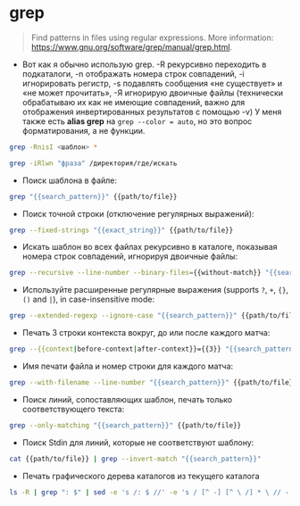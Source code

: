 # grep

> Find patterns in files using regular expressions.
> More information: <https://www.gnu.org/software/grep/manual/grep.html>.

- Вот как я обычно использую grep. -R рекурсивно переходить в подкаталоги, -n отображать номера строк совпадений, -i игнорировать регистр, -s подавлять сообщения «не существует» и «не может прочитать», -Я игнорирую двоичные файлы (технически обрабатываю их как не имеющие совпадений, важно для отображения инвертированных результатов с помощью -v) У меня также есть **alias grep** на `grep --color = auto`, но это вопрос форматирования, а не функции.
  

```bash
grep -RnisI <шаблон> *
```

```bash
grep -iRlwn "фраза" /директория/где/искать
```

- Поиск шаблона в файле:
  
```bash
grep "{{search_pattern}}" {{path/to/file}}
```

- Поиск точной строки (отключение регулярных выражений):

```bash
grep --fixed-strings "{{exact_string}}" {{path/to/file}}
```

- Искать шаблон во всех файлах рекурсивно в каталоге, показывая номера строк совпадений, игнорируя двоичные файлы:

```bash
grep --recursive --line-number --binary-files={{without-match}} "{{search_pattern}}" {{path/to/directory}}
```

- Используйте расширенные регулярные выражения (supports `?`, `+`, `{}`, `()` and `|`), in case-insensitive mode:

```bash
grep --extended-regexp --ignore-case "{{search_pattern}}" {{path/to/file
```

- Печать 3 строки контекста вокруг, до или после каждого матча:

```sh
grep --{{context|before-context|after-context}}={{3}} "{{search_pattern}}" {{path/to/file}}
```

- Имя печати файла и номер строки для каждого матча:

```sh
grep --with-filename --line-number "{{search_pattern}}" {{path/to/file}}
```

- Поиск линий, сопоставляющих шаблон, печать только соответствующего текста:

```sh
grep --only-matching "{{search_pattern}}" {{path/to/file}}
```

- Поиск Stdin для линий, которые не соответствуют шаблону:

```sh
cat {{path/to/file}} | grep --invert-match "{{search_pattern}}"
```

- Печать графического дерева каталогов из текущего каталога 

```sh
ls -R | grep ": $" | sed -e 's /: $ //' -e 's / [^ -] [^ \ /] * \ // - / g' -e 's / ^ / /' -e 's / - / | / '
```
